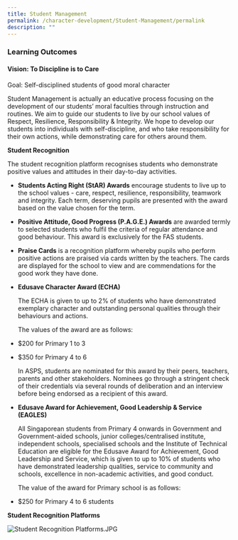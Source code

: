 ```yaml
---
title: Student Management
permalink: /character-development/Student-Management/permalink
description: ""
---
```

### Learning Outcomes

  

#### Vision: To Discipline is to Care  
Goal: Self-disciplined students of good moral character

  

Student Management is actually an educative process focusing on the development of our students’ moral faculties through instruction and routines. We aim to guide our students to live by our school values of Respect, Resilience, Responsibility & Integrity. We hope to develop our students into individuals with self-discipline, and who take responsibility for their own actions, while demonstrating care for others around them.

**Student Recognition**

The student recognition platform recognises students who demonstrate positive values and attitudes in their day-to-day activities.

*   **Students Acting Right (StAR) Awards** encourage students to live up to the school values - care, respect, resilience, responsibility, teamwork and integrity. Each term, deserving pupils are presented with the award based on the value chosen for the term.  
      
    
*   **Positive Attitude, Good Progress (P.A.G.E.) Awards** are awarded termly to selected students who fulfil the criteria of regular attendance and good behaviour. This award is exclusively for the FAS students.  
      
    
*   **Praise Cards** is a recognition platform whereby pupils who perform positive actions are praised via cards written by the teachers. The cards are displayed for the school to view and are commendations for the good work they have done.
*   **Edusave Character Award (ECHA)**

	The ECHA is given to up to 2% of students who have demonstrated exemplary character and outstanding personal qualities through their behaviours and actions.

	The values of the award are as follows:

*   $200 for Primary 1 to 3
*   $350 for Primary 4 to 6

	 In ASPS, students are nominated for this award by their peers, teachers, parents and other stakeholders. Nominees go through a stringent check of their credentials via several rounds of deliberation and an interview before being endorsed as a recipient of this award.

*   **Edusave Award for Achievement, Good Leadership & Service (EAGLES)**

	All Singaporean students from Primary 4 onwards in Government and Government-aided schools, junior colleges/centralised institute, independent schools, specialised schools and the Institute of Technical Education are eligible for the Edusave Award for Achievement, Good Leadership and Service, which is given to up to 10% of students who have demonstrated leadership qualities, service to community and schools, excellence in non-academic activities, and good conduct. 

  

	The value of the award for Primary school is as follows:

*   $250 for Primary 4 to 6 students 

  

**Student Recognition Platforms**

![Student Recognition Platforms.JPG](https://angsanapri.moe.edu.sg/qql/slot/u167/our_student_development/.tn.Student%20Recognition%20Platforms.JPG.mid.jpg)